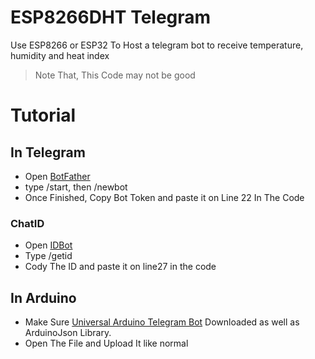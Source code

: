 # ESP8266DHT Telegram
Use ESP8266 or ESP32 To Host a telegram bot to receive temperature, humidity and heat index

> Note That, This Code may not be good

# Tutorial

## In Telegram
- Open [BotFather](t.me/botfather)
- type /start, then /newbot
- Once Finished, Copy Bot Token and paste it on Line 22 In The Code

### ChatID
- Open [IDBot](t.me/myidbot)
- Type /getid
- Cody The ID and paste it on line27 in the code

## In Arduino

- Make Sure [Universal Arduino Telegram Bot](https://github.com/witnessmenow/Universal-Arduino-Telegram-Bot) Downloaded as well as ArduinoJson Library.
- Open The File and Upload It like normal


